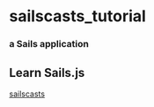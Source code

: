 # sailscasts_tutorial
### a Sails application

## Learn Sails.js

[sailscasts](http://irlnathan.github.io/sailscasts/blog/archives/)
